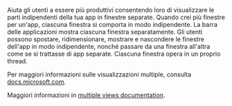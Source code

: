 ﻿Aiuta gli utenti a essere più produttivi consentendo loro di visualizzare le parti indipendenti della tua app in finestre separate. Quando crei più finestre per un'app, ciascuna finestra si comporta in modo indipendente. La barra delle applicazioni mostra ciascuna finestra separatamente. Gli utenti possono spostare, ridimensionare, mostrare e nascondere le finestre dell'app in modo indipendente, nonché passare da una finestra all'altra come se si trattasse di app separate. Ciascuna finestra opera in un proprio thread.

Per maggiori informazioni sulle visualizzazioni multiple, consulta [docs.microsoft.com](https://docs.microsoft.com/en-us/windows/uwp/design/layout/show-multiple-views).

Maggiori informazioni in [multiple views documentation](https://github.com/Microsoft/WindowsTemplateStudio/blob/dev/docs/features/multiple-views.md).